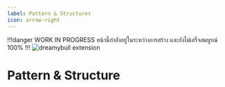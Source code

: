 ```yaml
---
label: Pattern & Structures
icon: arrow-right
---
```

!!!danger WORK IN PROGRESS
หน้านี้กำลังอยู่ในระหว่างการสร้าง และยังไม่เสร็จสมบูรณ์ 100%
!!!
![dreamybull extension](https://cdn.discordapp.com/attachments/531833851375386634/1061901215811764284/image.png)
# Pattern & Structure

